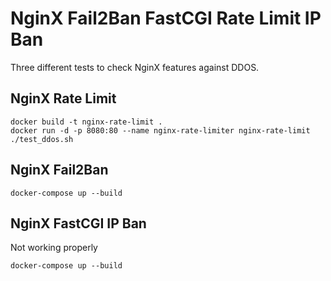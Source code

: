 # NginX Fail2Ban FastCGI Rate Limit IP Ban

Three different tests to check NginX features against DDOS.


## NginX Rate Limit
```
docker build -t nginx-rate-limit .
docker run -d -p 8080:80 --name nginx-rate-limiter nginx-rate-limit
./test_ddos.sh
```

## NginX Fail2Ban
```
docker-compose up --build
```

## NginX FastCGI IP Ban
Not working properly
```
docker-compose up --build
```